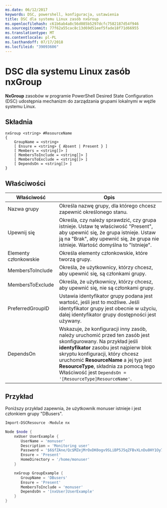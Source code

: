 ```yaml
---
ms.date: 06/12/2017
keywords: DSC, powershell, konfiguracja, ustawienia
title: DSC dla systemu Linux zasób nxGroup
ms.openlocfilehash: c61b6ab4a8c56d085b5297dcfc7582187d54f946
ms.sourcegitcommit: 77f62a55cac8c13d69d51eef5fade18f71d66955
ms.translationtype: MT
ms.contentlocale: pl-PL
ms.lasthandoff: 07/17/2018
ms.locfileid: "39093606"
---
```

# <a name="dsc-for-linux-nxgroup-resource"></a>DSC dla systemu Linux zasób nxGroup

**NxGroup** zasobów w programie PowerShell Desired State Configuration (DSC) udostępnia mechanizm do zarządzania grupami lokalnymi w węźle systemu Linux.

## <a name="syntax"></a>Składnia

```
nxGroup <string> #ResourceName
{
    GroupName = <string>
    [ Ensure = <string> { Absent | Present } ]
    [ Members = <string[]> ]
    [ MembersToInclude = <string[]> ]
    [ MembersToExclude = <string[]> ]
    [ DependsOn = <string[]> ]
}
```

## <a name="properties"></a>Właściwości

|  Właściwość |  Opis |
|---|---|
| Nazwa grupy| Określa nazwę grupy, dla którego chcesz zapewnić określonego stanu.|
| Upewnij się| Określa, czy należy sprawdzić, czy grupa istnieje. Ustaw tę właściwość "Present", aby upewnić się, że grupa istnieje. Ustaw ją na "Brak", aby upewnić się, że grupa nie istnieje. Wartość domyślna to "Istnieje".|
| Elementy członkowskie| Określa elementy członkowskie, które tworzą grupy.|
| MembersToInclude| Określa, że użytkownicy, którzy chcesz, aby upewnić się, są członkami grupy.|
| MembersToExclude| Określa, że użytkownicy, którzy chcesz, aby upewnić się, nie są członkami grupy.|
| PreferredGroupID| Ustawia identyfikator grupy podana jest wartość, jeśli jest to możliwe. Jeśli identyfikator grupy jest obecnie w użyciu, dalej identyfikator grupy dostępności jest używany.|
| DependsOn | Wskazuje, że konfiguracji inny zasób, należy uruchomić przed ten zasób jest skonfigurowany. Na przykład jeśli **identyfikator** zasobu jest najpierw blok skryptu konfiguracji, który chcesz uruchomić **ResourceName** a jej typ jest **ResourceType**, składnia za pomocą tego Właściwość jest `DependsOn = '[ResourceType]ResourceName'`.|

## <a name="example"></a>Przykład

Poniższy przykład zapewnia, że użytkownik monuser istnieje i jest członkiem grupy "DBusers".

```powershell
Import-DSCResource -Module nx

Node $node {
    nxUser UserExample {
       UserName = 'monuser'
       Description = 'Monitoring user'
       Password = '$6$fZAne/Qc$MZejMrOxDK0ogv9SLiBP5J5qZFBvXLnDu8HY1Oy7ycX.Y3C7mGPUfeQy3A82ev3zIabhDQnj2ayeuGn02CqE/0'
       Ensure = 'Present'
       HomeDirectory = '/home/monuser'
    }

    nxGroup GroupExample {
       GroupName = 'DBusers'
       Ensure = 'Present'
       MembersToInclude = 'monuser'
       DependsOn = '[nxUser]UserExample'
    }
}
```